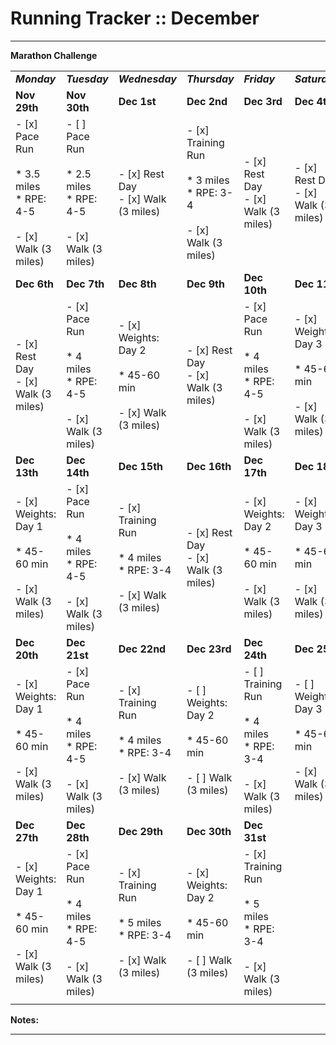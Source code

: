 # Running Tracker :: December

* * *

**Marathon Challenge**

|     |     |     |     |     |     |     |     |
| --- | --- | --- | --- | --- | --- | --- | --- |
| **_Monday_** | **_Tuesday_** | **_Wednesday_** | **_Thursday_** | **_Friday_** | **_Saturday_** | **_Sunday_** | **Total** |
| **Nov 29th** | **Nov 30th** | **Dec 1st** | **Dec 2nd** | **Dec 3rd** | **Dec 4th** | **Dec 5th** | **Week 1** |
| - [x] Pace Run<br><br>* 3.5 miles<br>* RPE: 4-5<br><br>- [x] Walk (3 miles) | - [ ] Pace Run<br><br>* 2.5 miles<br>* RPE: 4-5<br><br>- [x] Walk (3 miles) | - [x] Rest Day<br>- [x] Walk (3 miles) | - [x] Training Run<br><br>* 3 miles<br>* RPE: 3-4<br><br>- [x] Walk (3 miles) | - [x] Rest Day<br>- [x] Walk (3 miles) | - [x] Rest Day<br>- [x] Walk (3 miles) | - [x] Long Run<br><br>* 5 miles<br>* RPE: 4-5<br><br>- [x] Walk (3 miles) | 11.5 Miles |
| **Dec 6th** | **Dec 7th** | **Dec 8th** | **Dec 9th** | **Dec 10th** | **Dec 11th** | **Dec 12th** | **Week 2** |
| - [x] Rest Day<br>- [x] Walk (3 miles) | - [x] Pace Run<br><br>* 4 miles<br>* RPE: 4-5<br><br>- [x] Walk (3 miles) | - [x] Weights: Day 2<br><br>* 45-60 min<br><br>- [x] Walk (3 miles) | - [x] Rest Day<br>- [x] Walk (3 miles) | - [x] Pace Run<br><br>* 4 miles<br>* RPE: 4-5<br><br>- [x] Walk (3 miles) | - [x] Weights: Day 3<br><br>* 45-60 min<br><br>- [x] Walk (3 miles) | - [x] Long Run<br><br>* 6 miles<br>* RPE: 2-3<br><br>- [x] Walk (3 miles) | 14 Miles run<br>21 Miles walked |
| **Dec 13th** | **Dec 14th** | **Dec 15th** | **Dec 16th** | **Dec 17th** | **Dec 18th** | **Dec 19th** | **Week 3** |
| - [x] Weights: Day 1<br><br>* 45-60 min<br><br>- [x] Walk (3 miles) | - [x] Pace Run<br><br>* 4 miles<br>* RPE: 4-5<br><br>- [x] Walk (3 miles) | - [x] Training Run<br><br>* 4 miles<br>* RPE: 3-4<br><br>- [x] Walk (3 miles) | - [x] Rest Day<br>- [x] Walk (3 miles) | - [x] Weights: Day 2<br><br>* 45-60 min<br><br>- [x] Walk (3 miles) | - [x] Weights: Day 3<br><br>* 45-60 min<br><br>- [x] Walk (3 miles) | - [x] Long Run<br><br>* 6 miles<br>* RPE: 2-3<br><br>- [x] Walk (3 miles) | 14 Miles |
| **Dec 20th** | **Dec 21st** | **Dec 22nd** | **Dec 23rd** | **Dec 24th** | **Dec 25th** | **Dec 26th** | **Week 4** |
| - [x] Weights: Day 1<br><br>* 45-60 min<br><br>- [x] Walk (3 miles) | - [x] Pace Run<br><br>* 4 miles<br>* RPE: 4-5<br><br>- [x] Walk (3 miles) | - [x] Training Run<br><br>* 4 miles<br>* RPE: 3-4<br><br>- [x] Walk (3 miles) | - [ ] Weights: Day 2<br><br>* 45-60 min<br><br>- [ ] Walk (3 miles) | - [ ] Training Run<br><br>* 4 miles<br>* RPE: 3-4<br><br>- [x] Walk (3 miles) | - [ ] Weights: Day 3<br><br>* 45-60 min<br><br>- [x] Walk (3 miles) | - [x] Long Run<br><br>* 6 miles<br>* RPE: 2-3<br><br>- [x] Walk (3 miles) | 14 Miles |
| **Dec 27th** | **Dec 28th** | **Dec 29th** | **Dec 30th** | **Dec 31st** |     |     | **Week 5** |
| - [x] Weights: Day 1<br><br>* 45-60 min<br><br>- [x] Walk (3 miles) | - [x] Pace Run<br><br>* 4 miles<br>* RPE: 4-5<br><br>- [x] Walk (3 miles) | - [x] Training Run<br><br>* 5 miles<br>* RPE: 3-4<br><br>- [x] Walk (3 miles) | - [x] Weights: Day 2<br><br>* 45-60 min<br><br>- [ ] Walk (3 miles) | - [x] Training Run<br><br>* 5 miles<br>* RPE: 3-4<br><br>- [x] Walk (3 miles) |     |     | 14 Miles |
|     |     |     |     |     |     |     |     |

**Notes:**

* * *
